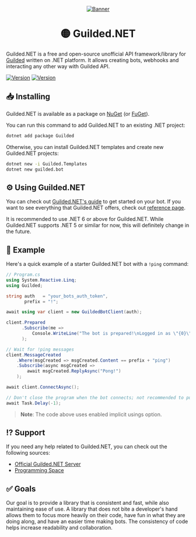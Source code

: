 <div align="center">

[![Banner](https://raw.githubusercontent.com/Guilded-NET/Guilded.NET/early-access/assets/Banner.png)](https://github.com/Guilded-NET/Guilded.NET)

# 🟡 Guilded.NET
</div>

Guilded.NET is a free and open-source unofficial API framework/library for [Guilded](https://guilded.gg/) written on .NET platform. It allows creating bots, webhooks and interacting any other way with Guilded API.

[![Version](https://img.shields.io/badge/Version-1.1.2-blue?style=for-the-badge)](https://github.com/IdkGoodName/Guilded.NET) [![Version](https://img.shields.io/badge/Version-Release-blue?style=for-the-badge)](https://github.com/Guilded-NET/Guilded.NET)

## 📥 Installing

Guilded.NET is available as a package on [NuGet](https://www.nuget.org/packages/Guilded/) (or [FuGet](https://www.fuget.org/packages/Guilded/)).

You can run this command to add Guilded.NET to an existing .NET project:

```bash
dotnet add package Guilded
```

Otherwise, you can install Guilded.NET templates and create new Guilded.NET projects:

```bash
dotnet new -i Guilded.Templates
dotnet new guilded.bot
```

## ⚙️ Using Guilded.NET

You can check out [Guilded.NET's guide](https://guilded-net.github.io/docs) to get started on your bot. If you want to see everything that Guilded.NET offers, check out [reference page](https://guilded-net.github.io/references).

It is recommended to use .NET 6 or above for Guilded.NET. While Guilded.NET supports .NET 5 or similar for now, this will definitely change in the future.

## 📙 Example

Here's a quick example of a starter Guilded.NET bot with a `!ping` command:

```cs
// Program.cs
using System.Reactive.Linq;
using Guilded;

string auth   = "your_bots_auth_token",
       prefix = "!";

await using var client = new GuildedBotClient(auth);

client.Prepared
      .Subscribe(me =>
          Console.WriteLine("The bot is prepared!\nLogged in as \"{0}\" with the ID \"{1}\"", me.Name, me.Id)
      );

// Wait for !ping messages
client.MessageCreated
    .Where(msgCreated => msgCreated.Content == prefix + "ping")
    .Subscribe(async msgCreated =>
        await msgCreated.ReplyAsync("Pong!")
    );

await client.ConnectAsync();

// Don't close the program when the bot connects; not recommended to put code after this
await Task.Delay(-1);
```

> **Note**: The code above uses enabled implicit usings option.

## ⁉️ Support

If you need any help related to Guilded.NET, you can check out the following sources:

- [Official Guilded.NET Server](https://guilded.gg/Guilded-NET)
- [Programming Space](https://guilded.gg/programming)

## ✅ Goals

Our goal is to provide a library that is consistent and fast, while also maintaining ease of use. A library that does not bite a developer's hand allows them to focus more heavily on their code, have fun in what they are doing along, and have an easier time making bots. The consistency of code helps increase readability and collaboration.
